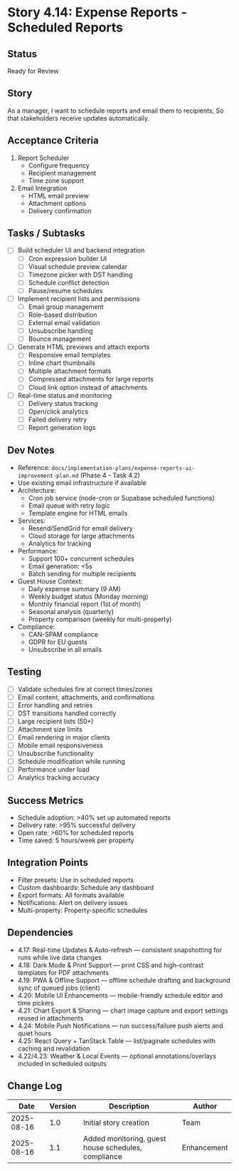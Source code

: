 # Story 4.14: Expense Reports - Scheduled Reports

## Status
Ready for Review

## Story
As a manager,
I want to schedule reports and email them to recipients,
So that stakeholders receive updates automatically.

## Acceptance Criteria
1. Report Scheduler
   - Configure frequency
   - Recipient management
   - Time zone support
2. Email Integration
   - HTML email preview
   - Attachment options
   - Delivery confirmation

## Tasks / Subtasks
- [ ] Build scheduler UI and backend integration
  - [ ] Cron expression builder UI
  - [ ] Visual schedule preview calendar
  - [ ] Timezone picker with DST handling
  - [ ] Schedule conflict detection
  - [ ] Pause/resume schedules
- [ ] Implement recipient lists and permissions
  - [ ] Email group management
  - [ ] Role-based distribution
  - [ ] External email validation
  - [ ] Unsubscribe handling
  - [ ] Bounce management
- [ ] Generate HTML previews and attach exports
  - [ ] Responsive email templates
  - [ ] Inline chart thumbnails
  - [ ] Multiple attachment formats
  - [ ] Compressed attachments for large reports
  - [ ] Cloud link option instead of attachments
- [ ] Real-time status and monitoring
  - [ ] Delivery status tracking
  - [ ] Open/click analytics
  - [ ] Failed delivery retry
  - [ ] Report generation logs

## Dev Notes
- Reference: `docs/implementation-plans/expense-reports-ui-improvement-plan.md` (Phase 4 - Task 4.2)
- Use existing email infrastructure if available
- Architecture:
  - Cron job service (node-cron or Supabase scheduled functions)
  - Email queue with retry logic
  - Template engine for HTML emails
- Services:
  - Resend/SendGrid for email delivery
  - Cloud storage for large attachments
  - Analytics for tracking
- Performance:
  - Support 100+ concurrent schedules
  - Email generation: <5s
  - Batch sending for multiple recipients
- Guest House Context:
  - Daily expense summary (9 AM)
  - Weekly budget status (Monday morning)
  - Monthly financial report (1st of month)
  - Seasonal analysis (quarterly)
  - Property comparison (weekly for multi-property)
- Compliance:
  - CAN-SPAM compliance
  - GDPR for EU guests
  - Unsubscribe in all emails

## Testing
- [ ] Validate schedules fire at correct times/zones
- [ ] Email content, attachments, and confirmations
- [ ] Error handling and retries
- [ ] DST transitions handled correctly
- [ ] Large recipient lists (50+)
- [ ] Attachment size limits
- [ ] Email rendering in major clients
- [ ] Mobile email responsiveness
- [ ] Unsubscribe functionality
- [ ] Schedule modification while running
- [ ] Performance under load
- [ ] Analytics tracking accuracy

## Success Metrics
- Schedule adoption: >40% set up automated reports
- Delivery rate: >95% successful delivery
- Open rate: >60% for scheduled reports
- Time saved: 5 hours/week per property

## Integration Points
- Filter presets: Use in scheduled reports
- Custom dashboards: Schedule any dashboard
- Export formats: All formats available
- Notifications: Alert on delivery issues
- Multi-property: Property-specific schedules

## Dependencies
- 4.17: Real-time Updates & Auto-refresh — consistent snapshotting for runs while live data changes
- 4.18: Dark Mode & Print Support — print CSS and high-contrast templates for PDF attachments
- 4.19: PWA & Offline Support — offline schedule drafting and background sync of queued jobs (client)
- 4.20: Mobile UI Enhancements — mobile-friendly schedule editor and time pickers
- 4.21: Chart Export & Sharing — chart image capture and export settings reused in attachments
- 4.24: Mobile Push Notifications — run success/failure push alerts and quiet hours
- 4.25: React Query + TanStack Table — list/paginate schedules with caching and revalidation
- 4.22/4.23: Weather & Local Events — optional annotations/overlays included in scheduled outputs

## Change Log
| Date | Version | Description | Author |
|------|---------|-------------|--------|
| 2025-08-16 | 1.0 | Initial story creation | Team |
| 2025-08-16 | 1.1 | Added monitoring, guest house schedules, compliance | Enhancement |
